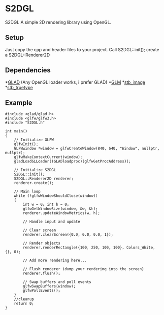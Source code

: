 # S2DGL
S2DGL A simple 2D rendering library using OpenGL.

## Setup
Just copy the cpp and header files to your project.
Call S2DGL::init();
create a S2DGL::Renderer2D
## Dependencies
*[GLAD](https://glad.dav1d.de/) (Any OpenGL loader works, i prefer GLAD)
*[GLM](https://github.com/g-truc/glm)
*[stb_image](https://github.com/nothings/stb/blob/master/stb_image.h)
*[stb_truetype](https://github.com/nothings/stb/blob/master/stb_truetype.h)
## Example
```
#include <glad/glad.h>
#include <glfw/glfw3.h>
#include "S2DGL.h"

int main()
{
	// Initialize GLFW
	glfwInit();
	GLFWwindow *window = glfwCreateWindow(840, 640, "Window", nullptr, nullptr);
	glfwMakeContextCurrent(window);
	gladLoadGLLoader((GLADloadproc)(glfwGetProcAddress));

	// Initialize S2DGL
	S2DGL::init();
	S2DGL::Renderer2D renderer;
	renderer.create();

	// Main loop
	while (!glfwWindowShouldClose(window))
	{
		int w = 0; int h = 0;
		glfwGetWindowSize(window, &w, &h);
		renderer.updateWindowMetrics(w, h);

		// Handle input and update

		// Clear screen
		renderer.clearScreen({0.0, 0.0, 0.0, 1});

		// Render objects
		renderer.renderRectangle({100, 250, 100, 100}, Colors_White, {}, 0);

		// Add more rendering here...

		// Flush renderer (dump your rendering into the screen)
		renderer.flush();

		// Swap buffers and poll events
		glfwSwapBuffers(window);
		glfwPollEvents();
	}
	//cleanup
	return 0;
}
```
